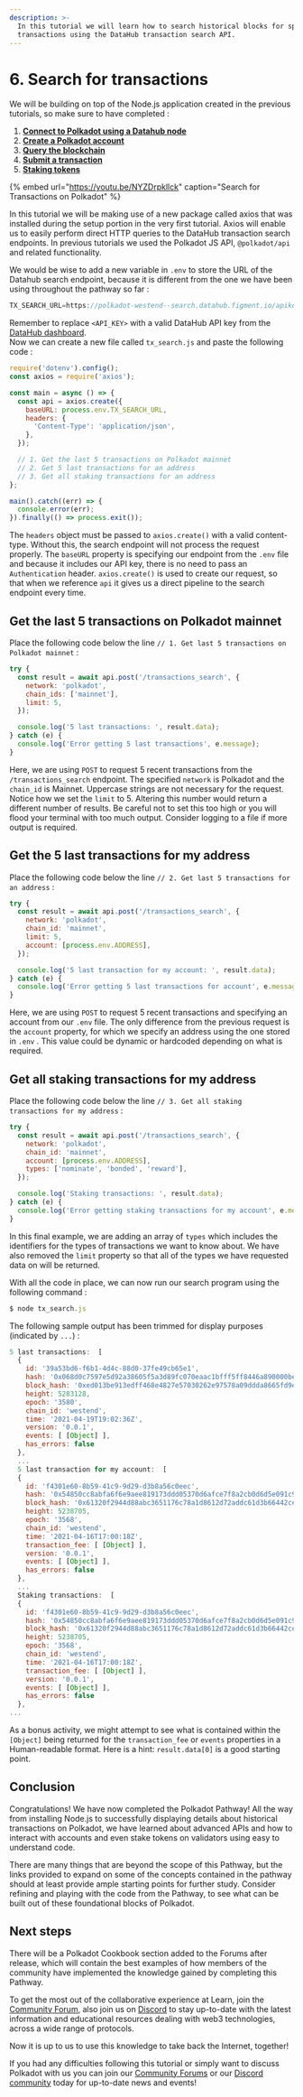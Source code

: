 ```yaml
---
description: >-
  In this tutorial we will learn how to search historical blocks for specific
  transactions using the DataHub transaction search API.
---
```


# 6. Search for transactions

We will be building on top of the Node.js application created in the previous tutorials, so make sure to have completed :

1. [**Connect to Polkadot using a Datahub node**](https://learn.figment.io/network-documentation/polkadot/tutorials/intro-pathway-polkadot-basics/1.-connecting-to-a-polkadot-node-with-datahub)
2. [**Create a Polkadot account**](https://learn.figment.io/network-documentation/polkadot/tutorials/intro-pathway-polkadot-basics/2.-create-a-polkadot-account)
3. [**Query the blockchain**](https://learn.figment.io/network-documentation/polkadot/tutorials/intro-pathway-polkadot-basics/3.-query-the-blockchain)
4. [**Submit a transaction**](https://learn.figment.io/network-documentation/polkadot/tutorials/intro-pathway-polkadot-basics/4.-submit-a-transaction)
5. [**Staking tokens**](https://learn.figment.io/network-documentation/polkadot/tutorials/intro-pathway-polkadot-basics/5.-staking-tokens)

{% embed url="https://youtu.be/NYZDrpkllck" caption="Search for Transactions on Polkadot" %}

In this tutorial we will be making use of a new package called axios that was installed during the setup portion in the very first tutorial. Axios will enable us to easily perform direct HTTP queries to the DataHub transaction search endpoints. In previous tutorials we used the Polkadot JS API, `@polkadot/api` and related functionality.

We would be wise to add a new variable in `.env` to store the URL of the Datahub search endpoint, because it is different from the one we have been using throughout the pathway so far :

```javascript
TX_SEARCH_URL=https://polkadot-westend--search.datahub.figment.io/apikey/<API_KEY>
```

Remember to replace `<API_KEY>` with a valid DataHub API key from the [DataHub dashboard](https://datahub.figment.io).  
Now we can create a new file called `tx_search.js` and paste the following code :

```javascript
require('dotenv').config();
const axios = require('axios');

const main = async () => {
  const api = axios.create({
    baseURL: process.env.TX_SEARCH_URL,
    headers: {
      'Content-Type': 'application/json',
    },
  });

  // 1. Get the last 5 transactions on Polkadot mainnet
  // 2. Get 5 last transactions for an address
  // 3. Get all staking transactions for an address
};

main().catch((err) => {
  console.error(err);
}).finally(() => process.exit());
```

The `headers` object must be passed to `axios.create()` with a valid content-type. Without this, the search endpoint will not process the request properly. The `baseURL` property is specifying our endpoint from the `.env` file and because it includes our API key, there is no need to pass an `Authentication` header. `axios.create()` is used to create our request, so that when we reference `api` it gives us a direct pipeline to the search endpoint every time.

## Get the last 5 transactions on Polkadot mainnet

Place the following code below the line `// 1. Get last 5 transactions on Polkadot mainnet` :

```javascript
try {
  const result = await api.post('/transactions_search', {
    network: 'polkadot',
    chain_ids: ['mainnet'],
    limit: 5,
  });

  console.log('5 last transactions: ', result.data);
} catch (e) {
  console.log('Error getting 5 last transactions', e.message);
}
```

Here, we are using `POST` to request 5 recent transactions from the `/transactions_search` endpoint. The specified `network` is Polkadot and the `chain_id` is Mainnet. Uppercase strings are not necessary for the request. Notice how we set the `limit` to 5. Altering this number would return a different number of results. Be careful not to set this too high or you will flood your terminal with too much output. Consider logging to a file if more output is required.

## Get the 5 last transactions for my address

Place the following code below the line `// 2. Get last 5 transactions for an address` :

```javascript
try {
  const result = await api.post('/transactions_search', {
    network: 'polkadot',
    chain_id: 'mainnet',
    limit: 5,
    account: [process.env.ADDRESS],
  });

  console.log('5 last transaction for my account: ', result.data);
} catch (e) {
  console.log('Error getting 5 last transactions for account', e.message);
}
```

Here, we are using `POST` to request 5 recent transactions and specifying an account from our `.env` file. The only difference from the previous request is the `account` property, for which we specify an address using the one stored in `.env` . This value could be dynamic or hardcoded depending on what is required.

## Get all staking transactions for my address

Place the following code below the line `// 3. Get all staking transactions for my address` :

```javascript
try {
  const result = await api.post('/transactions_search', {
    network: 'polkadot',
    chain_id: 'mainnet',
    account: [process.env.ADDRESS],
    types: ['nominate', 'bonded', 'reward'],
  });

  console.log('Staking transactions: ', result.data);
} catch (e) {
  console.log('Error getting staking transactions for my account', e.message);
}
```

In this final example, we are adding an array of `types` which includes the identifiers for the types of transactions we want to know about. We have also removed the `limit` property so that all of the types we have requested data on will be returned.

With all the code in place, we can now run our search program using the following command :

```javascript
$ node tx_search.js
```

The following sample output has been trimmed for display purposes \(indicated by `...`\) :

```javascript
5 last transactions:  [
  {
    id: '39a53bd6-f6b1-4d4c-88d0-37fe49cb65e1',
    hash: '0x068d0c7597e5d92a38605f5a3d89fc070eaac1bfff5ff8446a890000be72709a',
    block_hash: '0xed013be913edff468e4827e57030262e97578a09ddda8665fd9ef11af1d6af0f',
    height: 5283128,
    epoch: '3580',
    chain_id: 'westend',
    time: '2021-04-19T19:02:36Z',
    version: '0.0.1',
    events: [ [Object] ],
    has_errors: false
  },
  ...
  5 last transaction for my account:  [
  {
    id: 'f4301e60-8b59-41c9-9d29-d3b8a56c0eec',
    hash: '0x54850cc8abfa6f6e9aee819173ddd05370d6afce7f8a2cb0d6d5e091c92baa7f',
    block_hash: '0x61320f2944d88abc3651176c78a1d8612d72addc61d3b66442cedcaf46e840ff',
    height: 5238705,
    epoch: '3568',
    chain_id: 'westend',
    time: '2021-04-16T17:00:18Z',
    transaction_fee: [ [Object] ],
    version: '0.0.1',
    events: [ [Object] ],
    has_errors: false
  },
  ...
  Staking transactions:  [
  {
    id: 'f4301e60-8b59-41c9-9d29-d3b8a56c0eec',
    hash: '0x54850cc8abfa6f6e9aee819173ddd05370d6afce7f8a2cb0d6d5e091c92baa7f',
    block_hash: '0x61320f2944d88abc3651176c78a1d8612d72addc61d3b66442cedcaf46e840ff',
    height: 5238705,
    epoch: '3568',
    chain_id: 'westend',
    time: '2021-04-16T17:00:18Z',
    transaction_fee: [ [Object] ],
    version: '0.0.1',
    events: [ [Object] ],
    has_errors: false
  },
...
```

As a bonus activity, we might attempt to see what is contained within the `[Object]` being returned for the `transaction_fee` or `events` properties in a Human-readable format. Here is a hint: `result.data[0]` is a good starting point.

## Conclusion

Congratulations! We have now completed the Polkadot Pathway! All the way from installing Node.js to successfully displaying details about historical transactions on Polkadot, we have learned about advanced APIs and how to interact with accounts and even stake tokens on validators using easy to understand code.

There are many things that are beyond the scope of this Pathway, but the links provided to expand on some of the concepts contained in the pathway should at least provide ample starting points for further study. Consider refining and playing with the code from the Pathway, to see what can be built out of these foundational blocks of Polkadot.

## Next steps

There will be a Polkadot Cookbook section added to the Forums after release, which will contain the best examples of how members of the community have implemented the knowledge gained by completing this Pathway.

To get the most out of the collaborative experience at Learn, join the [Community Forum](https://community.figment.io), also join us on [Discord](https://discord.com/invite/fszyM7K) to stay up-to-date with the latest information and educational resources dealing with web3 technologies, across a wide range of protocols.

Now it is up to us to use this knowledge to take back the Internet, together!

If you had any difficulties following this tutorial or simply want to discuss Polkadot with us you can join our [Community Forums](https://community.figment.io) or our [Discord community](https://discord.com/invite/fszyM7K) today for up-to-date news and events!

